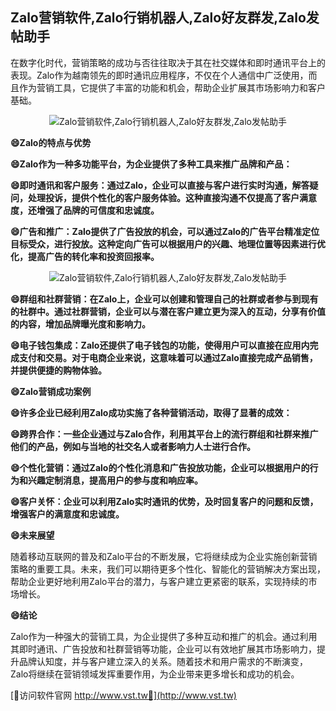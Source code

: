 ## **Zalo营销软件,Zalo行销机器人,Zalo好友群发,Zalo发帖助手**

在数字化时代，营销策略的成功与否往往取决于其在社交媒体和即时通讯平台上的表现。Zalo作为越南领先的即时通讯应用程序，不仅在个人通信中广泛使用，而且作为营销工具，它提供了丰富的功能和机会，帮助企业扩展其市场影响力和客户基础。

 <center><img src="https://vst.tw/MP4/tuiguang/png/6.png" alt="Zalo营销软件,Zalo行销机器人,Zalo好友群发,Zalo发帖助手"></center>

**😄Zalo的特点与优势**

**😄Zalo作为一种多功能平台，为企业提供了多种工具来推广品牌和产品：**

**😄即时通讯和客户服务：通过Zalo，企业可以直接与客户进行实时沟通，解答疑问，处理投诉，提供个性化的客户服务体验。这种直接沟通不仅提高了客户满意度，还增强了品牌的可信度和忠诚度。**

**😄广告和推广：Zalo提供了广告投放的机会，可以通过Zalo的广告平台精准定位目标受众，进行投放。这种定向广告可以根据用户的兴趣、地理位置等因素进行优化，提高广告的转化率和投资回报率。**

 <center><img src="https://vst.tw/MP4/tuiguang/png/3.png" alt="Zalo营销软件,Zalo行销机器人,Zalo好友群发,Zalo发帖助手"></center>

**😄群组和社群营销：在Zalo上，企业可以创建和管理自己的社群或者参与到现有的社群中。通过社群营销，企业可以与潜在客户建立更为深入的互动，分享有价值的内容，增加品牌曝光度和影响力。**

**😄电子钱包集成：Zalo还提供了电子钱包的功能，使得用户可以直接在应用内完成支付和交易。对于电商企业来说，这意味着可以通过Zalo直接完成产品销售，并提供便捷的购物体验。**

**😄Zalo营销成功案例**

**😄许多企业已经利用Zalo成功实施了各种营销活动，取得了显著的成效：**

**😄跨界合作：一些企业通过与Zalo合作，利用其平台上的流行群组和社群来推广他们的产品，例如与当地的社交名人或者影响力人士进行合作。**

**😄个性化营销：通过Zalo的个性化消息和广告投放功能，企业可以根据用户的行为和兴趣定制消息，提高用户的参与度和响应率。**

**😄客户关怀：企业可以利用Zalo实时通讯的优势，及时回复客户的问题和反馈，增强客户的满意度和忠诚度。**

**😄未来展望**

随着移动互联网的普及和Zalo平台的不断发展，它将继续成为企业实施创新营销策略的重要工具。未来，我们可以期待更多个性化、智能化的营销解决方案出现，帮助企业更好地利用Zalo平台的潜力，与客户建立更紧密的联系，实现持续的市场增长。

**😄结论**

Zalo作为一种强大的营销工具，为企业提供了多种互动和推广的机会。通过利用其即时通讯、广告投放和社群营销等功能，企业可以有效地扩展其市场影响力，提升品牌认知度，并与客户建立深入的关系。随着技术和用户需求的不断演变，Zalo将继续在营销领域发挥重要作用，为企业带来更多增长和成功的机会。


[👻访问软件官网 http://www.vst.tw👻](http://www.vst.tw)
